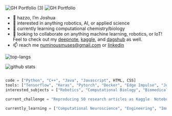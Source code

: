 ![GH Portfolio (3)](https://user-images.githubusercontent.com/103385201/184732531-fceeb366-f9ca-453e-a58f-930fee583221.png)
![GH Portfolio](https://user-images.githubusercontent.com/103385201/184730870-64c89e70-561a-435f-92a8-dbbb4372e563.png)

- 👋 hazzo, I’m Joshua
- 👀 interested in anything robotics, AI, or applied science
- 🌱 currently learning computational chemistry/biology
- 💞️ looking to collaborate on anything machine learning, robotics, or IoT! Feel to check out my [deepnote](https://deepnote.com/@waterboy), [kaggle](https://www.kaggle.com/joshuaokolo/code), and [dagshub](https://dagshub.com/numinousmuses) as well.
- 📫 reach me numinousmuses@gmail.com or [linkedin](https://www.linkedin.com/in/joshua-okolo/)

![top-langs](https://github-readme-stats.vercel.app/api/top-langs?username=numinousmuses&show_icons=true&theme=radical) 

![github stats](https://github-readme-stats.vercel.app/api?username=numinousmuses&show_icons=true&theme=radical)

```python

code = ["Python", "C++", "Java", "Javascript", HTML, CSS]
tools: ["Tensorflow", "Keras", "Pytorch", "Docker", "Edge Impulse", "Jupyter"]
interested_subjects = ["Robotics", "Computational Biology", "Biomedical Engineering"]

current_challenge = "Reproducing 50 research articles as Kaggle  Notebooks"

currently_learning = ["Computational Neuroscience", "Engineering", "Immunology"]
```

<!---
numinousmuses/numinousmuses is a ✨ special ✨ repository because its `README.md` (this file) appears on your GitHub profile.
You can click the Preview link to take a look at your changes.
--->
